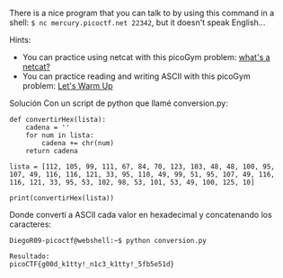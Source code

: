There is a nice program that you can talk to by using this command in a shell: `$ nc mercury.picoctf.net 22342`, but it doesn't speak English...

Hints:
- You can practice using netcat with this picoGym problem: [what's a netcat?](https://play.picoctf.org/practice/challenge/34)
- You can practice reading and writing ASCII with this picoGym problem: [Let's Warm Up](https://play.picoctf.org/practice/challenge/22)

Solución
Con un script de python que llamé conversion.py:
```
def convertirHex(lista):
    cadena = ''
    for num in lista:
        cadena += chr(num)
    return cadena

lista = [112, 105, 99, 111, 67, 84, 70, 123, 103, 48, 48, 100, 95, 107, 49, 116, 116, 121, 33, 95, 110, 49, 99, 51, 95, 107, 49, 116, 116, 121, 33, 95, 53, 102, 98, 53, 101, 53, 49, 100, 125, 10]

print(convertirHex(lista))
```

Donde convertí a ASCII cada valor en hexadecimal y concatenando los caracteres:
```
DiegoR09-picoctf@webshell:~$ python conversion.py

Resultado:
picoCTF{g00d_k1tty!_n1c3_k1tty!_5fb5e51d}
```
